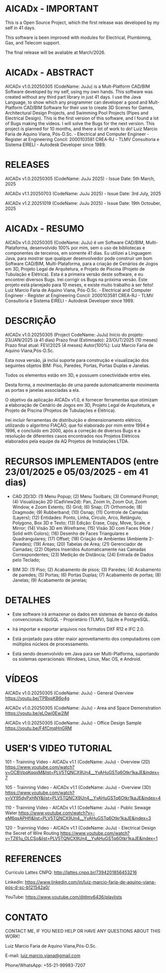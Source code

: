 # AICADx - IMPORTANT

This is a Open Source Project, which the first release was developed by my self in 41 days. 

This software is been improved with modules for Electrical, Plumbimng, Gas, and Telecom support.

The final release will be avaliable at March/2026.

# AICADx - ABSTRACT

AICADx v1.0.20250305 (CodeName: JuJu) is a Mult-Platform CAD/BIM Software developed by my self, using my own hands. This software was created without any third part library in just 41 days. I use the Java Language, to show which any programmer can developer a good and Mult-Platform CAD/BIM Software for their use to create 3D Scenes for Games, Architectural Design Projects, and Swimming Pool Projects (Pipes and Electrical Design). This is the first version of this software, and I found a lot of Bugs making the videos. I will solve the Bugs for the next version. This project is planned for 10 months, and there a lot of work to do! Luiz Marcio Faria de Aquino Viana, Pós-D.Sc. - Electrical and Computer Engineer - Register at Engineering Concil: 2000103581 CREA-RJ - TLMV Consultoria e Sistema EIRELI - Autodesk Developer since 1989.

# RELEASES

AICADx v1.0.20250305 (CodeName: JuJu 2025) - Issue Date:  5th March, 2025

AICADx v1.1.20250703 (CodeName: JuJu 2025) - Issue Date:  3rd July, 2025

AICADx v1.2.20251019 (CodeName: JuJu 2025) - Issue Date: 19th Octouber, 2025

# AICADx - RESUMO

AICADx v1.0.20250305 (CodeName: JuJu) é um Software CAD/BIM, Multi-Plataforma, desenvolvido 100% por mim, sem o uso de bibliotecas e componentes de terceiros, em somente 41 dias. Eu utilizei a Linguagem Java, para mostrar que qualquer desenvolvedor pode construir um bom Software CAD/BIM, Multi-Plataforma, para a criação de Cenários de Jogos em 3D, Projeto Legal de Arquitetura, e Projeto de Piscina (Projeto de Tubulação e Elétrica). Esta é a primeira versão deste software, e eu encontrei diversos Bugs. Irei corrigir os Bugs na próxima versão. Este projeto está planejado para 10 meses, e existe muito trabalho à ser feito! Luiz Marcio Faria de Aquino Viana, Pós-D.Sc. - Electrical and Computer Engineer - Register at Engineering Concil: 2000103581 CREA-RJ - TLMV Consultoria e Sistema EIRELI - Autodesk Developer since 1989.

# DESCRIÇÃO

AICADx v1.0.20250305 (Project CodeName: JuJu)
Início do projeto: 23/JAN/2025 (à 41 dias)
Prazo final (Estimnado): 23/OUT/2025 (10 meses)
Prazo final atual: FEV/2025 (4 meses)
Autor(100%): Luiz Marcio Faria de Aquino Viana,Pós-D.Sc.

Esta nova versão, já incluí suporte para construção e visualização dos seguintes objetos BIM: Piso, Paredes, Portas, Portas Duplas e Janelas.

Todos os elementos estão em 3D, e possuem conectividade entre eles.

Desta forma, a movimentação de uma parede automaticamente movimenta as portas e janelas associadas a ela.

O objetivo da aplicação AICADx v1.0, é fornecer ferramentas que otimizam a elaboração de Cenário de Jogos em 3D, Projeto Legal de Arquitetura, e Projeto de Piscina (Projetos de Tubulações e Elétrica).

Irei incluir ferramentas de distribuição e dimensionamento elétrico, utilizando o algoritmo FIAÇÃO, que foi elaborado por mim entre 1994 e 1996, e concluído em 2000, após a correção de diversos Bugs e a resolução de diferentes casos encontrados nos Projetos Elétricos elaborados pela equipe da AQ Projetos de Instalações LTDA.

# RECURSOS IMPLEMENTADOS (entre 23/01/2025 e 05/03/2025 - em 41 dias)
- CAD 2D/3D: (1) Menu Popup; (2) Menu Toolbars; (3) Command Prompt; (4) Visualização 2D (CadView2d): Pan, Zoom In, Zoom Out, Zoom Window, e Zoom Extents; (5) Grid; (6) Snap; (7) Orthomode; (8) Dragmode; (9) Rubberband; (10) Osnap; (11) Controle de Camadas (Layers); (12) Entidades: Ponto, Linha, Circulo, Arco, Retângulo, Polygono, Box 3D e Texto; (13) Edição: Erase, Copy, Move, Scale, e Mirror; (14) Visão 3D em Wireframe; (15) Visão 3D com Faces (Hide / Solid with Colors); (16) Desenho de Faces Triangulares e Quadrangulares; (17) Offset; (18) Criação de Ambientes (Ambiente 2-Paredes); (19) Áreas; (20) Tabelas de Área; (21) Gerenciador de Camadas; (22) Objetos Inseridos Automaticamente nas Camadas Correspondentes; (23) Medição de Distância; (24) Entrada de Dados pelo Teclado;

- BIM 3D: (1) Piso; (2) Acabamento de pisos; (3) Paredes; (4) Acabamento de paredes; (5) Portas; (6) Portas Duplas; (7) Acabamento de portas; (8) Janelas; (9) Acabamento de janelas;

# DETALHES

- Este software irá armazenar os dados em sistemas de banco de dados convencionais: NoSQL - Proprietário (TLMV), SqLite e PostgreSQL.

- Irá importar e exportar arquivos nos formatos DXF R12 e IFC 2.0.

- Está projetado para obter maior aproveitamento dos computadores com múltiplos núcleos de processamento.

- Está sendo desenvolvido em Java para ser Multi-Platforma, suportando os sistemas operacionais: Windows, Linux, Mac OS, e Android.

# VÍDEOS

AICADx v1.0.20250305 (CodeName: JuJu) - General Overview
https://youtu.be/TPBxpKB6o4g

AICADx v1.0.20250305 (CodeName: JuJu) - Area and Space Demonstration
https://youtu.be/eLOwi0Ew2IM

AICADx v1.0.20250305 (CodeName: JuJu) - Office Design Sample
https://youtu.be/F4fCmqHnGRM

# USER'S VIDEO TUTORIAL

101 - Trainning Video - AICADx v1.1 (CodeName: JuJu) - Overview (2D)
https://www.youtube.com/watch?v=OCBVpqKqqsM&list=PLV5TQNCX9Un4__YvAHuGSTq6Otkr1kaJE&index=7

105 - Trainning Video - AICADx v1.1 (CodeName: JuJu) - Overview (3D)
https://www.youtube.com/watch?v=VY95dyPxHNY&list=PLV5TQNCX9Un4__YvAHuGSTq6Otkr1kaJE&index=4

110 - Trainning Video - AICADx v1.1 (CodeName: JuJu) - Public Sewage Water
https://www.youtube.com/watch?v=-eM6qxAPHfI&list=PLV5TQNCX9Un4__YvAHuGSTq6Otkr1kaJE&index=3

120 - Trainning Video - AICADx v1.1 (CodeName: JuJu) - Electrical Design the Secret of Wire Routing
https://www.youtube.com/watch?v=TZ61u_OLCSo&list=PLV5TQNCX9Un4__YvAHuGSTq6Otkr1kaJE&index=1

# REFERENCES

Curriculo Lattes CNPQ: http://lattes.cnpq.br/7394201856453216

LinkedIn: https://www.linkedin.com/in/luiz-marcio-faria-de-aquino-viana-pos-d-sc-b121542a0/

YouTube: https://www.youtube.com/@tlmv6436/playlists

# CONTATO

CONTACT ME, IF YOU NEED HELP OR HAVE ANY QUESTIONS ABOUT THIS WORK!

Luiz Marcio Faria de Aquino Viana,Pós-D.Sc.

E-mail: luiz.marcio.viana@gmail.com

Phone/WhatsApp: +55-21-99983-7207

